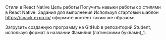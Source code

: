 Стили в React Native
Цель работы
Получить навыки работы со стилями в React Native.
Задания для выполнения
Используя стартовый шаблон https://snack.expo.io/ оформите контент таким же образом:

Загрузить созданную программу на GitHub в репозиторий Student, используя формат в названии Фамилия (латинскими буквами)_1.
